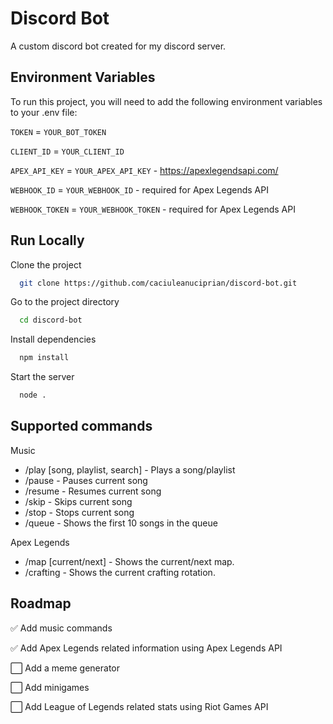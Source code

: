 
# Discord Bot

A custom discord bot created for my discord server.




## Environment Variables

To run this project, you will need to add the following environment variables to your .env file:

`TOKEN` = `YOUR_BOT_TOKEN`

`CLIENT_ID` = `YOUR_CLIENT_ID`

`APEX_API_KEY` = `YOUR_APEX_API_KEY` - https://apexlegendsapi.com/

`WEBHOOK_ID` = `YOUR_WEBHOOK_ID` - required for Apex Legends API

`WEBHOOK_TOKEN` = `YOUR_WEBHOOK_TOKEN` - required for Apex Legends API


## Run Locally

Clone the project

```bash
  git clone https://github.com/caciuleanuciprian/discord-bot.git
```

Go to the project directory

```bash
  cd discord-bot
```

Install dependencies

```bash
  npm install
```

Start the server

```bash
  node .
```


## Supported commands

Music
- /play [song, playlist, search] - Plays a song/playlist
- /pause - Pauses current song
- /resume - Resumes current song
- /skip - Skips current song
- /stop - Stops current song
- /queue - Shows the first 10 songs in the queue

Apex Legends
- /map [current/next] - Shows the current/next map.
- /crafting - Shows the current crafting rotation.


## Roadmap

✅ Add music commands

✅ Add Apex Legends related information using Apex Legends API

⬜️ Add a meme generator

⬜️ Add minigames

⬜️ Add League of Legends related stats using Riot Games API

